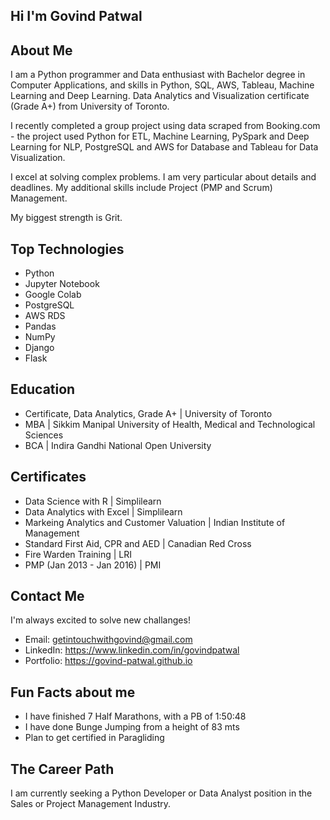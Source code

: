 ## Hi I'm Govind Patwal

## About Me
I am a Python programmer and Data enthusiast with Bachelor degree in Computer Applications, and skills in Python, SQL, AWS, Tableau, Machine Learning and Deep Learning. Data Analytics and Visualization certificate (Grade A+) from University of Toronto. 

I recently completed a group project using data scraped from Booking.com - the project used Python for ETL, Machine Learning, PySpark and Deep Learning for NLP, PostgreSQL and AWS for Database and Tableau for Data Visualization. 

I excel at solving complex problems. I am very particular about details and deadlines. My additional skills include Project (PMP and Scrum) Management.

My biggest strength is Grit. 

## Top Technologies
- Python
- Jupyter Notebook 
- Google Colab
- PostgreSQL
- AWS RDS 
- Pandas
- NumPy
- Django
- Flask

## Education
- Certificate, Data Analytics, Grade A+ | University of Toronto
- MBA | Sikkim Manipal University of Health, Medical and Technological Sciences
- BCA | Indira Gandhi National Open University

## Certificates
- Data Science with R | Simplilearn
- Data Analytics with Excel | Simplilearn
- Markeing Analytics and Customer Valuation | Indian Institute of Management
- Standard First Aid, CPR and AED | Canadian Red Cross
- Fire Warden Training | LRI
- PMP (Jan 2013 - Jan 2016) | PMI

## Contact Me
I'm always excited to solve new challanges! 
- Email: getintouchwithgovind@gmail.com
- LinkedIn: https://www.linkedin.com/in/govindpatwal
- Portfolio: https://govind-patwal.github.io 

## Fun Facts about me
- I have finished 7 Half Marathons, with a PB of 1:50:48
- I have done Bunge Jumping from a height of 83 mts
- Plan to get certified in Paragliding

## The Career Path
I am currently seeking a Python Developer or Data Analyst position in the Sales or Project Management Industry.
